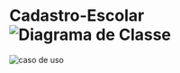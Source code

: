 # Cadastro-Escolar![Diagrama de Classe](https://user-images.githubusercontent.com/84533866/231010786-67bd8113-b418-4be4-bced-48529aa0445c.jpg)
![caso de uso](https://user-images.githubusercontent.com/84533866/232843930-7ab97b64-e509-4b10-a7fe-4dc16b4c3677.png)
